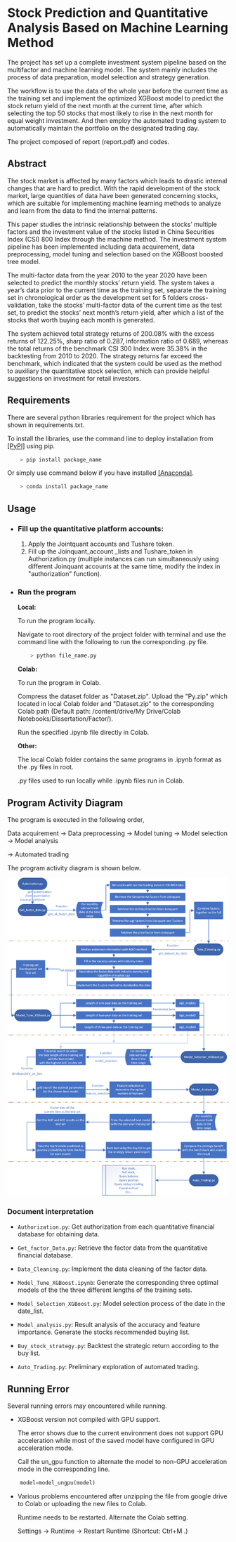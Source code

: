 # **Stock Prediction and Quantitative Analysis Based on Machine Learning Method**

The project has set up a complete investment system pipeline based on the multifactor and machine learning model. The system mainly includes the process of data preparation, model selection and strategy generation. 



The workflow is to use the data of the whole year before the current time as the training set and implement the optimized XGBoost model to predict the stock return yield of the next month at the current time, after which selecting the top 50 stocks that most likely to rise in the next month for equal weight investment. And then employ the automated trading system to automatically maintain the portfolio on the designated trading day.



The project composed of report (report.pdf) and codes.

## Abstract

The stock market is affected by many factors which leads to drastic internal changes that are hard to predict. With the rapid development of the stock market, large quantities of data have been generated concerning stocks, which are suitable for implementing machine learning methods to analyze and learn from the data to find the internal patterns.

 

This paper studies the intrinsic relationship between the stocks’ multiple factors and the investment value of the stocks listed in China Securities Index (CSI) 800 Index through the machine method. The investment system pipeline has been implemented including data acquirement, data preprocessing, model tuning and selection based on the XGBoost boosted tree model. 

 

The multi-factor data from the year 2010 to the year 2020 have been selected to predict the monthly stocks’ return yield. The system takes a year’s data prior to the current time as the training set, separate the training set in chronological order as the development set for 5 folders cross-validation, take the stocks’ multi-factor data of the current time as the test set, to predict the stocks’ next month’s return yield, after which a list of the stocks that worth buying each month is generated.

 

The system achieved total strategy returns of 200.08% with the excess returns of 122.25%, sharp ratio of 0.287, information ratio of 0.689, whereas the total returns of the benchmark CSI 300 Index were 35.38% in the backtesting from 2010 to 2020. The strategy returns far exceed the benchmark, which indicated that the system could be used as the method to auxiliary the quantitative stock selection, which can provide helpful suggestions on investment for retail investors.

## Requirements

There are several python libraries requirement for the project which has shown in requirements.txt.



To install the libraries, use the command line to deploy installation from [[PyPI]](https://pypi.python.org/pypi) using pip.

```python
    > pip install package_name
```

Or simply use command below if you have installed [[Anaconda]](https://www.anaconda.com/distribution/).
```python
    > conda install package_name
```


## Usage

- ### Fill up the quantitative platform accounts:

  1. Apply the Jointquant accounts and Tushare token.
  2. Fill up the Joinquant_account _lists and Tushare_token in Authorization.py (multiple instances can  run simultaneously using different Joinquant accounts at the same time, modify the index in "authorization" function).

- ### Run the program

  **Local:**

  To run the program locally. 

  Navigate to root directory of the project folder with terminal and use the command line with the following to run the corresponding .py file.

  ```python
      > python file_name.py
  ```

  

  **Colab:**

  To run the program in Colab. 

  Compress the dataset folder as "Dataset.zip". Upload  the "Py.zip" which located in local Colab folder and "Dataset.zip" to the corresponding Colab path (Default path: /content/drive/My Drive/Colab Notebooks/Dissertation/Factor/).

  Run the specified .ipynb file directly in Colab.

  

  **Other:**

  The local Colab folder contains the same programs in .ipynb format as the .py files in root. 

  .py files used to run locally while .ipynb files run in Colab.

## Program Activity Diagram

The program is executed in the following order,

Data acquirement -> Data preprocessing -> Model tuning -> Model selection -> Model analysis 

 -> Automated trading

 

The program activity diagram is shown below.




![image](README.assets/Activity%20Diagram.png)

### Document interpretation

* `Authorization.py`: Get authorization from each quantitative financial database for obtaining data.

* `Get_factor_Data.py`: Retrieve the factor data from the quantitative financial database.
* `Data_Cleaning.py`: Implement the data cleaning of the factor data.
* `Model_Tune_XGBoost.ipynb`: Generate the corresponding three optimal models of the the three different lengths of the training sets.
* `Model_Selection_XGBoost.py`: Model selection process of the date in the date_list.
* `Model_analysis.py`: Result analysis of the accuracy and feature importance. Generate the stocks recommended buying list.
* `Buy_stock_strategy.py`: Backtest the strategic return according to the buy list.
* `Auto_Trading.py`: Preliminary exploration of automated trading.
## Running Error
Several running errors may encountered while running.
* XGBoost version not compiled with GPU support.

  The error shows due to the current environment does not support GPU acceleration while most of the saved model have configured in GPU acceleration mode.

  Call the un_gpu function to alternate the model to non-GPU acceleration mode in the corresponding line. 
```Python
	model=model_ungpu(model)
```

* Various problems encountered after unzipping the file from google drive to Colab or uploading the new files to Colab.

  Runtime needs to be restarted. Alternate the Colab setting.

  Settings -> Runtime -> Restart Runtime (Shortcut: Ctrl+M .)

